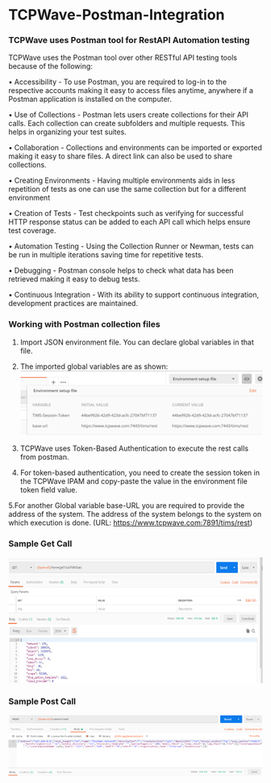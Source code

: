 # TCPWave-Postman-Integration
### TCPWave uses Postman tool for RestAPI Automation testing
TCPWave uses the Postman tool over other RESTful API testing tools because of the following:

• Accessibility - To use Postman, you are required to log-in to the respective accounts making it easy to access files anytime, anywhere if a Postman application is installed on the computer.

•	Use of Collections - Postman lets users create collections for their API calls. Each collection can create subfolders and multiple requests. This helps in organizing your test suites.

•	Collaboration - Collections and environments can be imported or exported making it easy to share files. A direct link can also be used to share collections.

•	Creating Environments - Having multiple environments aids in less repetition of tests as one can use the same collection but for a different environment

•	Creation of Tests - Test checkpoints such as verifying for successful HTTP response status can be added to each API call which helps ensure test coverage.

•	Automation Testing - Using the Collection Runner or Newman, tests can be run in multiple iterations saving time for repetitive tests.

•	Debugging - Postman console helps to check what data has been retrieved making it easy to debug tests.

•	Continuous Integration - With its ability to support continuous integration, development practices are maintained.

### Working with Postman collection files
1. Import JSON environment file. You can declare global variables in that file.

2. The imported global variables are as shown:
   ![](images/global.png)

3. TCPWave uses Token-Based Authentication to execute the rest calls from postman.

4. For token-based authentication, you need to create the session token in the TCPWave IPAM and copy-paste the value in the environment file token field value.

5.For another Global variable base-URL you are required to provide the address of the system. The address of the system belongs to the system on which execution is done. (URL: https://www.tcpwave.com:7891/tims/rest)

### Sample Get Call  
 ![](images/getCallExample.png)
 
 
### Sample Post Call  
 ![](images/PostCallExample.png)
